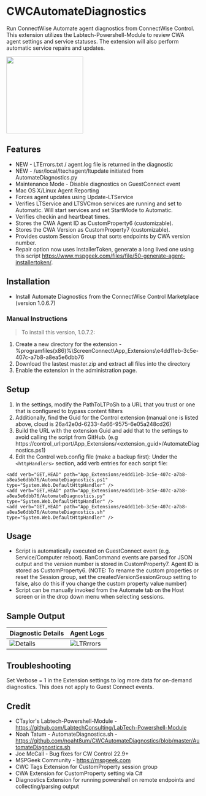 # CWCAutomateDiagnostics
Run ConnectWise Automate agent diagnostics from ConnectWise Control. This extension utilizes the Labtech-Powershell-Module to review CWA agent settings and service statuses. The extension will also perform automatic service repairs and updates.

<img src="https://raw.githubusercontent.com/johnduprey/CWCAutomateDiagnostics/master/Promote.png" width="200" />

## Features
- NEW - LTErrors.txt / agent.log file is returned in the diagnostic
- NEW - /usr/local/ltechagent/ltupdate initiated from AutomateDiagnostics.py
- Maintenance Mode - Disable diagnostics on GuestConnect event
- Mac OS X/Linux Agent Reporting
- Forces agent updates using Update-LTService
- Verifies LTService and LTSVCmon services are running and set to Automatic. Will start services and set StartMode to Automatic.
- Verifies checkin and heartbeat times.
- Stores the CWA Agent ID as CustomProperty6 (customizable).
- Stores the CWA Version as CustomProperty7 (customizable).
- Provides custom Session Group that sorts endpoints by CWA version number.
- Repair option now uses InstallerToken, generate a long lived one using this script https://www.mspgeek.com/files/file/50-generate-agent-installertoken/.

## Installation
- Install Automate Diagnostics from the ConnectWise Control Marketplace (version 1.0.6.7)

### Manual Instructions
> To install this version, 1.0.7.2:
1. Create a new directory for the extension - %programfiles(x86)%\ScreenConnect\App_Extensions\e4dd11eb-3c5e-407c-a7b8-a8ea5e6dbb76
2. Download the lastest master.zip and extract all files into the directory 
3. Enable the extension in the administration page.

## Setup
1. In the settings, modify the PathToLTPoSh to a URL that you trust or one that is configured to bypass content filters
2. Additionally, find the Guid for the Control extension (manual one is listed above, cloud is 26a42e0d-6233-4a66-9575-6e05a248cd26)
3. Build the URL with the extension Guid and add that to the settings to avoid calling the script from GitHub. (e.g https://control_url:port/App_Extensions/<extension_guid>/AutomateDiagnostics.ps1)
4. Edit the Control web.config file (make a backup first): Under the `<httpHandlers>` section, add verb entries for each script file:

```
<add verb="GET,HEAD" path="App_Extensions/e4dd11eb-3c5e-407c-a7b8-a8ea5e6dbb76/AutomateDiagnostics.ps1" type="System.Web.DefaultHttpHandler" />
<add verb="GET,HEAD" path="App_Extensions/e4dd11eb-3c5e-407c-a7b8-a8ea5e6dbb76/AutomateDiagnostics.py" type="System.Web.DefaultHttpHandler" />
<add verb="GET,HEAD" path="App_Extensions/e4dd11eb-3c5e-407c-a7b8-a8ea5e6dbb76/AutomateDiagnostics.sh" type="System.Web.DefaultHttpHandler" />
```

## Usage
- Script is automatically executed on GuestConnect event (e.g. Service/Computer reboot). RanCommand events are parsed for JSON output and the version number is stored in CustomProperty7. Agent ID is stored as CustomProperty6. (NOTE: To rename the custom properties or reset the Session group, set the createdVersionSessionGroup setting to false, also do this if you change the custom property value number)
- Script can be manually invoked from the Automate tab on the Host screen or in the drop down menu when selecting sessions.

## Sample Output

| Diagnostic Details  | Agent Logs |
| ------------- | ------------- |
| ![Details](https://user-images.githubusercontent.com/41485711/213599129-03b69221-32e0-4bb8-9088-fc6f84ba4f90.png) | ![LTRrrors](https://user-images.githubusercontent.com/41485711/213599159-18b5419a-3f7a-4ce7-b18e-18e4c288b921.png) |


## Troubleshooting
Set Verbose = 1 in the Extension settings to log more data for on-demand diagnostics. This does not apply to Guest Connect events.

## Credit
- CTaylor's Labtech-Powershell-Module - https://github.com/LabtechConsulting/LabTech-Powershell-Module
- Noah Tatum - AutomateDiagnostics.sh - https://github.com/noaht8um/CWCAutomateDiagnostics/blob/master/AutomateDiagnostics.sh
- Joe McCall - Bug fixes for CW Control 22.9+
- MSPGeek Community - https://mspgeek.com 
- CWC Tags Extension for CustomProperty session group
- CWA Extension for CustomProperty setting via C#
- Diagnostics Extension for running powershell on remote endpoints and collecting/parsing output
